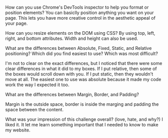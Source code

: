 How can you use Chrome's DevTools inspector to help you format or position elements?
You can basiclly position anything you want on your page. This lets you have more creative control in the aesthetic appeal of your page.

How can you resize elements on the DOM using CSS?
By using top, left, right, and bottom attributes. Width and height can also be used.

What are the differences between Absolute, Fixed, Static, and Relative positioning? Which did you find easiest to use? Which was most difficult?

I'm not to clear on the exact differences, but I noticed that there were some clear differences in what it did to my boxes. If I put relative, then some of the boxes would scroll down with you. If I put static, then they wouldn't move at all. The easiest one to use was absolute because it made my code work the way I expected it too.

What are the differences between Margin, Border, and Padding?

Margin is the outside space, border is inside the marging and padding the space between the content.

What was your impression of this challenge overall? (love, hate, and why?)
I liked it. It let me learn something important that I needed to know to make my website.